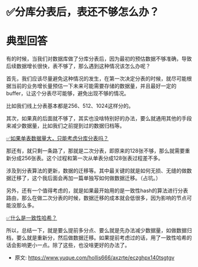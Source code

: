# ✅分库分表后，表还不够怎么办？
<!--page header-->

<a name="OMsoY"></a>
# 典型回答
有的时候，当我们对数据库做了分库分表后，因为最初的预估数据不够准确，导致后续数据增长很快，表不够了，那么遇到这种情况该怎么办呢？

首先，我们应该尽量避免这种情况的发生，在第一次决定分表的时候，就尽可能根据当前的业务增长量预估一下未来可能需要存储的数据量，并且最好一定的buffer，让这个分表尽可能够，避免出现不够的情况。

比如我们线上分表基本都是256、512、1024这样分的。

其次，如果真的后面就不够了，其实也没啥特别好的办法，要么就通用其他的手段来减少数据量，比如我们之前提到过的数据归档等。

[✅如果单表数据量大，只能考虑分库分表吗？](https://www.yuque.com/hollis666/axzrte/dk6tpttlf2aex9ap?view=doc_embed)

那还有，就只剩一条路了，那就是二次分表，即原来的128张不够，那么就需要重新分成256张表。这个过程和第一次从单表分成128张表过程差不多。

涉及到分表算法的更新，数据的迁移等。其中最关键的就是如何无损、无缝的做数据迁移了，这个我后面会再加一篇单独写如何做数据迁移。（占坑。）

另外，还有一个值得考虑的，就是如果最开始用的是一致性hash的算法进行分表路由，那么在做二次分表的时候，数据迁移的成本就会低很多，因为影响的节点可能没那么多。

[✅什么是一致性哈希？](https://www.yuque.com/hollis666/axzrte/hgx0twgg4t7nqg6v?view=doc_embed)

所以，总结一下，就是要么提前多分点、要么就是先办法减少数据量，如做数据归档，要么就是重新分，然后做数据迁移。如果提前考虑过的话，用了一致性哈希的话会影响更小一点。除了这些，也没啥更好的办法了。


<!--page footer-->
- 原文: <https://www.yuque.com/hollis666/axzrte/eczghpx140tsgtgv>